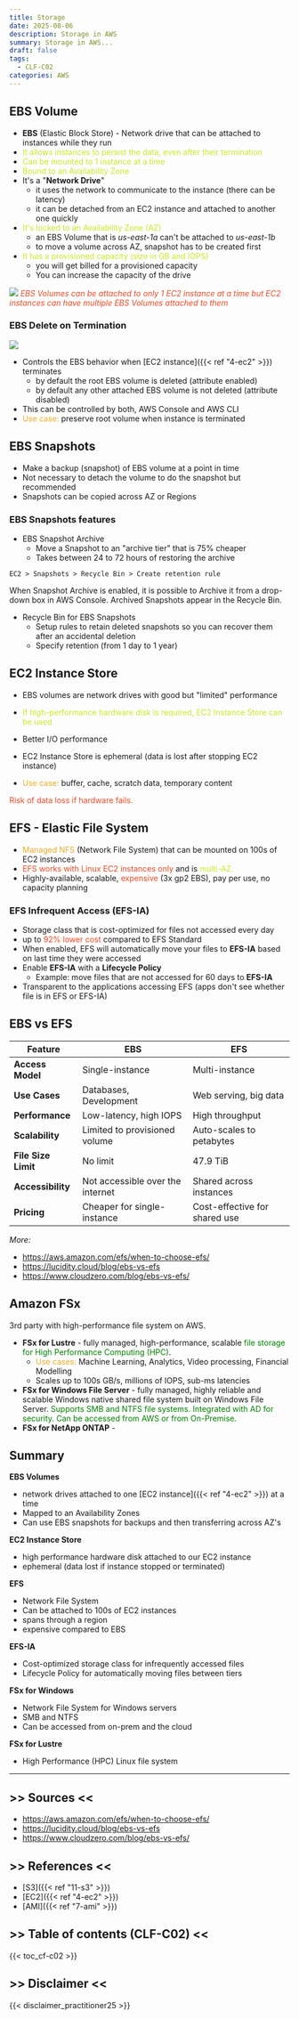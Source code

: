 ```yaml
---
title: Storage
date: 2025-08-06
description: Storage in AWS
summary: Storage in AWS...
draft: false
tags:
  - CLF-C02
categories: AWS
---
```

## EBS Volume

- **EBS** (Elastic Block Store) - Network drive that can be attached to instances while they run
- <font color=#C7EB25>It allows instances to persist the data, even after their termination</font>
- <font color=#C7EB25>Can be mounted to 1 instance at a time</font>
- <font color=#C7EB25>Bound to an Availability Zone</font>
- It's a "**Network Drive**"
	- it uses the network to communicate to the instance (there can be latency)
	- it can be detached from an EC2 instance and attached to another one quickly
- <font color=#C7EB25>It's locked to an Availability Zone (AZ)</font>
	- an EBS Volume that is _us-east-1a_ can't be attached to _us-east-1b_
	- to move a volume across AZ, snapshot has to be created first
- <font color=#C7EB25>It has a provisioned capacity (size in GB and IOPS)</font>
	- you will get billed for a provisioned capacity
	- You can increase the capacity of the drive

![](./assets/AWS_EC2_EBS_Volume1.png)
_<font color=#EB4925>EBS Volumes can be attached to only 1 EC2 instance at a time but EC2 instances can have multiple EBS Volumes attached to them</font>_
### EBS Delete on Termination

![](./assets/AWS_EC2_EBS_Delete_on_Termination.png)

- Controls the EBS behavior when [EC2 instance]({{< ref "4-ec2" >}}) terminates
	- by default the root EBS volume is deleted (attribute enabled)
	- by default any other attached EBS volume is not deleted (attribute disabled)
- This can be controlled by both, AWS Console and AWS CLI
- <font color=#EBAC25>Use case:</font> preserve root volume when instance is terminated
## EBS Snapshots

- Make a backup (snapshot) of EBS volume at a point in time
- Not necessary to detach the volume to do the snapshot but recommended
- Snapshots can be copied across AZ or Regions
### EBS Snapshots features

- EBS Snapshot Archive
	- Move a Snapshot to an "archive tier" that is 75% cheaper
	- Takes between 24 to 72 hours of restoring the archive

```AWSConsole
EC2 > Snapshots > Recycle Bin > Create retention rule
```

When Snapshot Archive is enabled, it is possible to Archive it from a drop-down box in AWS Console. Archived Snapshots appear in the Recycle Bin.

- Recycle Bin for EBS Snapshots
	- Setup rules to retain deleted snapshots so you can recover them after an accidental deletion
	- Specify retention (from 1 day to 1 year)
## EC2 Instance Store

- EBS volumes are network drives with good but "limited" performance
- <font color=#C7EB25>If high-performance hardware disk is required, EC2 Instance Store can be used</font>

- Better I/O performance
- EC2 Instance Store is ephemeral (data is lost after stopping EC2 instance)
- <font color=#EBAC25>Use case:</font> buffer, cache, scratch data, temporary content

<font color=#EB4925>Risk of data loss if hardware fails.</font>
## EFS - Elastic File System

- <font color=#EBAC25>Managed NFS</font> (Network File System) that can be mounted on 100s of EC2 instances
- <font color=#EB4925>EFS works with Linux EC2 instances only</font> and is <font color=#C7EB25>multi-AZ.</font>
- Highly-available, scalable, <font color=#EB4925>expensive</font> (3x gp2 EBS), pay per use, no capacity planning
### EFS Infrequent Access (EFS-IA)

- Storage class that is cost-optimized for files not accessed every day
- up to <font color=#EB4925>92% lower cost</font> compared to EFS Standard
- When enabled, EFS will automatically move your files to **EFS-IA** based on last time they were accessed
- Enable **EFS-IA** with a **Lifecycle Policy**
	- Example: move files that are not accessed for 60 days to **EFS-IA**
- Transparent to the applications accessing EFS (apps don't see whether file is in EFS or EFS-IA)
## EBS vs EFS

| Feature             | EBS                              | EFS                           |
| ------------------- | -------------------------------- | ----------------------------- |
| **Access Model**    | Single-instance                  | Multi-instance                |
| **Use Cases**       | Databases, Development           | Web serving, big data         |
| **Performance**     | Low-latency, high IOPS           | High throughput               |
| **Scalability**     | Limited to provisioned volume    | Auto-scales to petabytes      |
| **File Size Limit** | No limit                         | 47.9 TiB                      |
| **Accessibility**   | Not accessible over the internet | Shared across instances       |
| **Pricing**         | Cheaper for single-instance      | Cost-effective for shared use |
*More:* 
- https://aws.amazon.com/efs/when-to-choose-efs/
- https://lucidity.cloud/blog/ebs-vs-efs
- https://www.cloudzero.com/blog/ebs-vs-efs/
## Amazon FSx

3rd party with high-performance file system on AWS.

- **FSx for Lustre** - fully managed, high-performance, scalable <font color=green>file storage for High Performance Computing (HPC)</font>. 
	- <font color=#EBAC25>Use cases:</font> Machine Learning, Analytics, Video processing, Financial Modelling
	- Scales up to 100s GB/s, millions of IOPS, sub-ms latencies
- **FSx for Windows File Server** - fully managed, highly reliable and scalable Windows native shared file system built on Windows File Server. <font color=green>Supports SMB and NTFS file systems. Integrated with AD for security. Can be accessed from AWS or from On-Premise.</font>
- **FSx for NetApp ONTAP** - 
## Summary

**EBS Volumes**

- network drives attached to one [EC2 instance]({{< ref "4-ec2" >}}) at a time
- Mapped to an Availability Zones
- Can use EBS snapshots for backups and then transferring across AZ's

**EC2 Instance Store**

- high performance hardware disk attached to our EC2 instance
- ephemeral (data lost if instance stopped or terminated)

**EFS**

- Network File System
- Can be attached to 100s of EC2 instances
- spans through a region
- expensive compared to EBS

**EFS-IA**

- Cost-optimized storage class for infrequently accessed files
- Lifecycle Policy for automatically moving files between tiers

**FSx for Windows**

- Network File System for Windows servers
- SMB and NTFS
- Can be accessed from on-prem and the cloud

**FSx for Lustre**

- High Performance (HPC) Linux file system


---
## >> Sources <<

- https://aws.amazon.com/efs/when-to-choose-efs/
- https://lucidity.cloud/blog/ebs-vs-efs
- https://www.cloudzero.com/blog/ebs-vs-efs/
## >> References <<

- [S3]({{< ref "11-s3" >}})
- [EC2]({{< ref "4-ec2" >}})
- [AMI]({{< ref "7-ami" >}})
## >> Table of contents (CLF-C02) <<

{{< toc_cf-c02 >}}
## >> Disclaimer <<

{{< disclaimer_practitioner25 >}}
